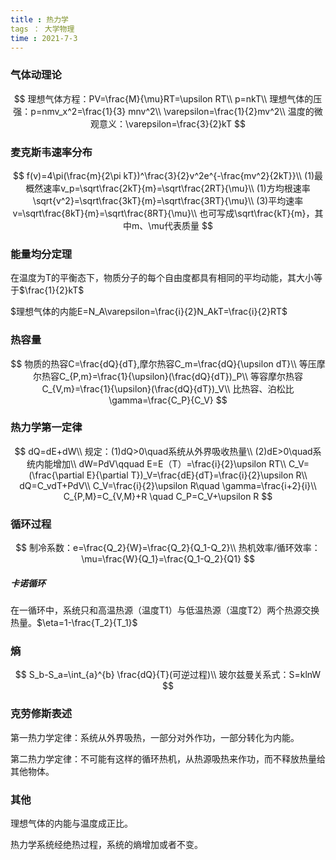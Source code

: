 ```yaml
---
title : 热力学
tags ： 大学物理
time : 2021-7-3
---
```




### 气体动理论

$$
理想气体方程：PV=\frac{M}{\mu}RT=\upsilon RT\\
p=nkT\\
理想气体的压强：p=nmv_x^2=\frac{1}{3} mnv^2\\
\varepsilon=\frac{1}{2}mv^2\\
温度的微观意义：\varepsilon=\frac{3}{2}kT
$$



### 麦克斯韦速率分布

$$
f(v)=4\pi(\frac{m}{2\pi kT})^\frac{3}{2}v^2e^{-\frac{mv^2}{2kT}}\\
(1)最概然速率v_p=\sqrt\frac{2kT}{m}=\sqrt\frac{2RT}{\mu}\\
(1)方均根速率\sqrt{v^2}=\sqrt\frac{3kT}{m}=\sqrt\frac{3RT}{\mu}\\
(3)平均速率v=\sqrt\frac{8kT}{m}=\sqrt\frac{8RT}{\mu}\\
也可写成\sqrt\frac{kT}{m}，其中m、\mu代表质量
$$



### 能量均分定理

在温度为T的平衡态下，物质分子的每个自由度都具有相同的平均动能，其大小等于$\frac{1}{2}kT$

$理想气体的内能E=N_A\varepsilon=\frac{i}{2}N_AkT=\frac{i}{2}RT$



### 热容量

$$
物质的热容C=\frac{dQ}{dT},摩尔热容C_m=\frac{dQ}{\upsilon dT}\\
等压摩尔热容C_{P,m}=\frac{1}{\upsilon}(\frac{dQ}{dT})_P\\
等容摩尔热容C_{V,m}=\frac{1}{\upsilon}(\frac{dQ}{dT})_V\\
比热容、泊松比\gamma=\frac{C_P}{C_V}
$$

### 热力学第一定律

$$
dQ=dE+dW\\
规定：(1)dQ>0\quad系统从外界吸收热量\\
(2)dE>0\quad系统内能增加\\
dW=PdV\qquad E=E（T）=\frac{i}{2}\upsilon RT\\
C_V=(\frac{\partial E}{\partial T})_V=\frac{dE}{dT}=\frac{i}{2}\upsilon R\\
dQ=C_vdT+PdV\\
C_V=\frac{i}{2}\upsilon R\quad \gamma=\frac{i+2}{i}\\
C_{P,M}=C_{V,M}+R \quad C_P=C_V+\upsilon R
$$



### 循环过程

$$
制冷系数：e=\frac{Q_2}{W}=\frac{Q_2}{Q_1-Q_2}\\
热机效率/循环效率：\mu=\frac{W}{Q_1}=\frac{Q_1-Q_2}{Q1}
$$

##### 卡诺循环

在一循环中，系统只和高温热源（温度T1）与低温热源（温度T2）两个热源交换热量。$\eta=1-\frac{T_2}{T_1}$



### 熵

$$
S_b-S_a=\int_{a}^{b} \frac{dQ}{T}(可逆过程)\\
玻尔兹曼关系式：S=klnW
$$



### 克劳修斯表述

第一热力学定律：系统从外界吸热，一部分对外作功，一部分转化为内能。

第二热力学定律：不可能有这样的循环热机，从热源吸热来作功，而不释放热量给其他物体。



### 其他

理想气体的内能与温度成正比。

热力学系统经绝热过程，系统的熵增加或者不变。
